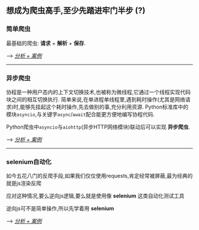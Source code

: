 ## 想成为爬虫高手,至少先踏进牢门半步 (?)

### 简单爬虫

最基础的爬虫: __请求__ + __解析__ + __保存__.

--> *[分析 + 案例](https://github.com/BY2095163684/WebSpider_Python/blob/main/Spider_simple/)*
__________________________________
### 异步爬虫

协程是一种用户态内的上下文切换技术,也被称为微线程,它通过一个线程实现代码块之间的相互切换执行.
简单来说,在单进程单线程里,遇到耗时操作(尤其是网络请求)时,能够先挂起这个耗时操作,先去做别的事,充分利用资源.
Python标准库中的模块`asyncio`,与关键字`async`/`await`配合能更方便地编写协程代码.

Python爬虫中`asyncio`与`aiohttp`(异步HTTP网络模块)联动后可以实现 __异步爬虫__.

--> *[分析 + 案例](https://github.com/BY2095163684/WebSpider_Python/blob/main/Spider_asyncio/)*
__________________________________
### selenium自动化

如今五花八门的反爬手段,如果我们仅仅使用requests,肯定经常被屏蔽,最为经典的就是js渲染反爬

应对这种情况,要么逆向js逻辑,要么就是使用像 __selenium__ 这类自动化测试工具

逆向js可不是简单操作,所以先学着用 __selenium__

--> *[分析 + 案例](https://github.com/BY2095163684/WebSpider_Python/blob/main/Spider_selenium/)*